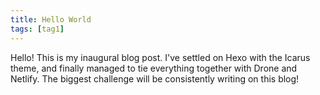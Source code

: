 ```yaml
---
title: Hello World
tags: [tag1]
---
```

Hello! This is my inaugural blog post. I've settled on Hexo with the Icarus theme, and finally managed to tie everything together with Drone and Netlify. The biggest challenge will be consistently writing on this blog!
